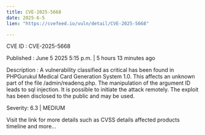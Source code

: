 ```yaml
---
title: CVE-2025-5668
date: 2025-6-5
lien: "https://cvefeed.io/vuln/detail/CVE-2025-5668"

---
```


CVE ID : CVE-2025-5668

Published :  June 5
2025
5:15 p.m. | 5 hours
13 minutes ago

Description : A vulnerability classified as critical has been found in PHPGurukul Medical Card Generation System 1.0. This affects an unknown part of the file /admin/readenq.php. The manipulation of the argument ID leads to sql injection. It is possible to initiate the attack remotely. The exploit has been disclosed to the public and may be used.

Severity: 6.3 | MEDIUM

Visit the link for more details
such as CVSS details
affected products
timeline
and more...
